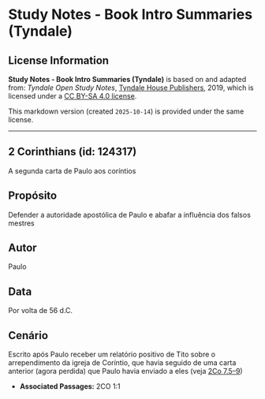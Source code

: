 # Study Notes - Book Intro Summaries (Tyndale)

## License Information

**Study Notes - Book Intro Summaries (Tyndale)** is based on and adapted from: _Tyndale Open Study Notes_, [Tyndale House Publishers](https://tyndaleopenresources.com/), 2019, which is licensed under a [CC BY-SA 4.0 license](https://creativecommons.org/licenses/by-sa/4.0/legalcode.en).

This markdown version (created `2025-10-14`) is provided under the same license.



--------------------------------

## 2 Corinthians (id: 124317)

A segunda carta de Paulo aos coríntios

Propósito
---------

Defender a autoridade apostólica de Paulo e abafar a influência dos falsos mestres

Autor
-----

Paulo

Data
----

Por volta de 56 d.C.

Cenário
-------

Escrito após Paulo receber um relatório positivo de Tito sobre o arrependimento da igreja de Coríntio, que havia seguido de uma carta anterior (agora perdida) que Paulo havia enviado a eles (veja [2Co 7\.5–9](https://ref.ly/2Cor7:5-2Cor7:9))

* **Associated Passages:** 2CO 1:1

